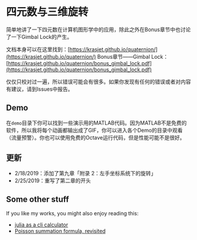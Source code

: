 # 四元数与三维旋转

简单地讲了一下四元数在计算机图形学中的应用，除此之外在Bonus章节中也讨论了一下Gimbal Lock的产生。

文档本身可以在这里找到：[https://krasjet.github.io/quaternion/](https://krasjet.github.io/quaternion/)
Bonus章节——Gimbal Lock：[https://krasjet.github.io/quaternion/bonus_gimbal_lock.pdf](https://krasjet.github.io/quaternion/bonus_gimbal_lock.pdf)

仅仅只校对过一遍，所以错误可能会有很多。如果你发现有任何的错误或者对内容有建议，请到Issues中报告。

## Demo

在`demo`目录下你可以找到一些演示用的MATLAB代码。因为MATLAB不是免费的软件，所以我将每个动画都输出成了GIF，你可以进入各个Demo的目录中观看（流量预警）。你也可以使用免费的Octave运行代码，但是性能可能不是很好。

## 更新

 - 2/18/2019：添加了第九章「附录 2：左手坐标系统下的旋转」
 - 2/25/2019：重写了第二章的开头

## Some other stuff

If you like my works, you might also enjoy reading this:

- [julia as a cli calculator](https://krasjet.com/rnd.wlk/julia/)
- [Poisson summation formula, revisited](https://krasjet.com/rnd.wlk/poisson.pdf)
